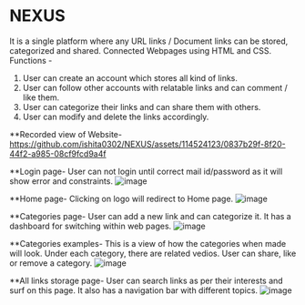 # NEXUS
It is a single platform where any URL links / Document links can be stored, categorized and shared.
Connected Webpages using HTML and CSS. 
Functions - 
1.	User can create an account which stores all kind of links.
2.	User can follow other accounts with relatable links and can comment / like them.
3.	User can categorize their links and can share them with others.
4.	User can modify and delete the links accordingly.

**Recorded view of Website-
https://github.com/ishita0302/NEXUS/assets/114524123/0837b29f-8f20-44f2-a985-08cf9fcd9a4f

**Login page- User can not login until correct mail id/password as it will show error and constraints.
![image](https://github.com/ishita0302/NEXUS/assets/114524123/148b4229-8ced-44ee-888e-1a7479ddc8b5)

**Home page- Clicking on logo will redirect to Home page.
![image](https://github.com/ishita0302/NEXUS/assets/114524123/0d586d3e-2cc9-48bc-9c1e-fd2a9c924561)

**Categories page- User can add a new link and can categorize it. It has a dashboard for switching within web pages.
![image](https://github.com/ishita0302/NEXUS/assets/114524123/6315f7b5-6591-489d-85d7-fd97c21907a8)

**Categories examples- This is a view of how the categories when made will look. Under each category, there are related vedios. User can share, like or remove a category.
![image](https://github.com/ishita0302/NEXUS/assets/114524123/83c65426-1f9d-4d5e-aca2-a08e3d976331)

**All links storage page- User can search links as per their interests and surf on this page. It also has a navigation bar with different topics.
![image](https://github.com/ishita0302/NEXUS/assets/114524123/622a428a-447b-400b-bc51-d53ce0105c46)




